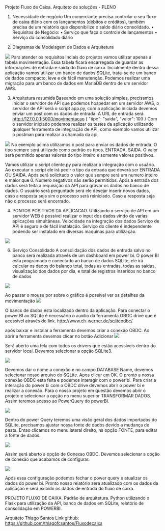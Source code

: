 Projeto Fluxo de Caixa.
Arquiteto de soluções - PLENO

1.	Necessidade de negócio
Um comerciante precisa controlar o seu fluxo de caixa diário com os lançamentos (débitos e créditos), também precisa de um relatório que disponibilize o saldo diário consolidado.
•	Requisitos de Negócio:
•	Serviço que faça o controle de lançamentos
•	Serviço do consolidado diário

2.	Diagramas de Modelagem de Dados e Arquitetura
 <img src="db.png">
Para atender os requisitos inciais do projetos vamos utilizar apenas a tabela movimentação.
Essa tabela ficará encarregada de guardar as informações de entrada e saída do fluxo de caixa.
Incialmente dentro dessa aplicação vamos utilizar um banco de dados SQLite, trata-se de um banco de dados compacto, leve e de fácil manutenção.
Podemos realizar uma migração para um banco de dados em MariaDB dentro de um servidor AWS.



3.	Arquitetura resumida
Baseando em uma solução simples, precisamos iniciar o servidor de API que podemos hospedar em um servidor AWS, o servidor de API será o script app.py, com a aplicação iniciada devemos enviar um post com os dados de entrada. A URL de entrada será http://127.0.0.1:5000/movimentacao
{
"tipo": "saida",
"valor": 100
}
Com o servidor iniciado podemos realizar os testes da aplicação utilizando qualquer ferramenta de integração de API, como exemplo vamos utilizar o postman para realizar a chamada da api.
 
 <img src="postman.png">
No exemplo acima utilizamos o post para enviar os dados de entrada.
O tipo sempre será utilizado como padrão os tipos. ENTRADA, SAIDA.
O valor será permitido apenas valores do tipo inteiro e somente valores positivos.

Vamos utilizar o script cliente.py para realizar a integração com o usuário.
Ao executar o script ele irá pedir o tipo da entrada que deverá ser ENTRADA OU SAIDA.
Após será solicitado o valor que sempre será um numero inteiro e maior que 0. Numero negativos não serão permitidos.
Após a entrada dos dados será feita a requisição da API para gravar os dados no banco de dados.
O usuário será perguntado será ele desejar inserir novos dados, caso a resposta seja sim o processo será reiniciado.
Caso a resposta seja não o processo será encerrado.


4.	PONTOS POSITIVOS DA APLICACAO.
Utilizando o serviço de API em um servidor WEB é possível realizar o input dos dados vindo de varias aplicações simultâneas.
Velocidade na integração dos dados
Serviço de API é seguro e de fácil instalação.
Serviço do cliente é independente podendo ser instalado em diversas maquinas para utilização.

 <img src="fluxograma.png">
 

6.	Serviço Consolidado
A consolidação dos dados de entrada salvo no banco será realizada através de um dashboard em power bi.
O power BI esta programado e conectado ao banco de dados SQLite, ele irá calcular os dados do balanço total, todas as entradas, todas as saídas, visualização dos dados por dia, e total de registros inseridos no banco de dados
  <img src="powerbi.png">

Ao passar o mouse por sobre o gráfico é possível ver os detalhes da movimentação
 <img src="bi-relatorio.png">
 

O banco de dados esta localizado dentro da aplicação.
Para conectar o power BI ao SQLite é necessário o auxilio da ferramenta OBDC drive que é acessível através do link. http://www.ch-werner.de/sqliteodbc/

após baixar e instalar a ferramenta devemos criar a conexão OBDC. Ao abrir a ferramenta devemos clicar no botão Adicionar
 <img src="ondc.png">
 

Será aberto uma tela com todos os drivers que estão acessíveis dentro do servidor local. Devemos selecionar a opção SQLite3. 

 <img src="criarconexao.png">
 
Devemos dar o nome a conexão e no campo DATABASE Name, devemos selecionar nosso arquivo do SQLite. Apos clicar em OK. O pronto a nossa conexão OBDC esta feita e podemos interagir com o power bi.
Para criar a interação do power bi com o OBDC drive devemos abrir o power bi e realizar a conexão. Para o nosso projeto em questão devemos abrir o projeto e selecionar a opção no menu superior TRANSFORMAR DADOS. Assim teremos acesso ao PowerQuery do powerBI.

 <img src="transdados.png">
 
Dentro do power Query teremos uma visão geral dos dados importados do SQLite, precisamos ajustar nossa fonte de dados devido a mudança de pasta. Entao clicamos no menu lateral direito, na opção FONTE, para editar a fonte de dados.

 <img src="fonte.png">
 
Assim será aberto a opção de Conexao OBDC. Devemos selecionar a opção de conexão que acabamos de configurar.

 <img src="obdcdrive.png">
 
Após essa configuração podemos fechar o power query e atualizar os dados do power bi.
Pronto nosso relatório será atualizado com os dados da aplicação e será exibido os dados de entrada do fluxo de caixa.

PROJETO
FLUXO DE CAIXA.
Padrão de arquitetura.
Python utilizando o Flask para utilização da API, banco de dados em SQLite, relatório de consolidação em POWERBI.

Arquiteto
Thiago Santos
Link github: https://github.com/thiagofcsantos/Fluxodecaixa
